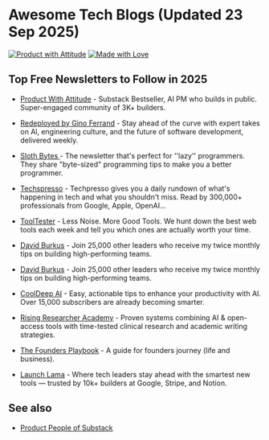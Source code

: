 # Awesome Tech Blogs (Updated 23 Sep 2025)

  [![Product with Attitude](https://img.shields.io/badge/Product%20with-Attitude-FF6851?style=for-the-badge)](https://karozieminski.substack.com/)
  [![Made with Love](https://img.shields.io/badge/made%20with-🧡-orange?style=for-the-badge)](https://stackshelf.app)


## Top Free Newsletters to Follow in 2025

* [Product With Attitude](https://karozieminski.substack.com/) - Substack Bestseller, AI PM who builds in public. Super-engaged community of 3K+ builders.

* [Redeployed by Gino Ferrand](https://dub.sh/sloth) - Stay ahead of the curve with expert takes on Al, engineering culture, and the future of software development, delivered weekly.

* [Sloth Bytes ](https://dub.sh/sloth) - The newsletter that's perfect for ''lazy'' programmers. They share "byte-sized" programming tips to make you a better programmer.

* [Techspresso](https://dub.sh/techspresso) - Techpresso gives you a daily rundown of what's happening in tech and what you shouldn't miss. Read by 300,000+ professionals from Google, Apple, OpenAI...

* [ToolTester](https://dub.sh/tooltester) - Less Noise. More Good Tools. We hunt down the best web tools each week and tell you which ones are actually worth your time.

* [David Burkus](https://dub.sh/burkus) - Join 25,000 other leaders who receive my twice monthly tips on building high-performing teams.
 
* [David Burkus](https://dub.sh/burkus) - Join 25,000 other leaders who receive my twice monthly tips on building high-performing teams.

* [CoolDeep AI](https://dub.sh/cooldeep) - Easy, actionable tips to enhance your productivity with AI. Over 15,000 subscribers are already becoming smarter.

* [Rising Researcher Academy](https://dub.sh/researcher) - Proven systems combining AI & open-access tools with time-tested clinical research and academic writing strategies.

* [The Founders Playbook](https://dub.sh/foundersplaybook) - A guide for founders journey (life and business).

* [Launch Lama](https://dub.sh/launchlama) - Where tech leaders stay ahead with the smartest new tools — trusted by 10k+ builders at Google, Stripe, and Notion.


## See also

* [Product People of Substack](https://github.com/karozi/Product-People-of-Substack)




